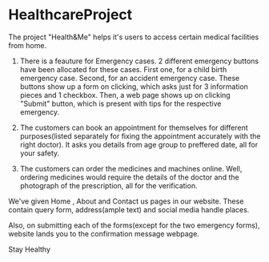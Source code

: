 # HealthcareProject

The project "Health&Me" helps it's users to access certain medical facilities from home. 

1. There is a feauture for Emergency cases. 2 different emergency buttons have been allocated for these cases. First one, for a child birth emergency case. Second, for an accident emergency case. 
   These buttons show up a form on clicking, which asks just for 3 information pieces and 1 checkbox. Then, a web page shows up on clicking "Submit" button, which is present with tips for the respective emergency.

2. The customers can book an appointment for themselves for different purposes(listed separately for fixing the appointment accurately with the right doctor). It asks you details from age group to preffered date, all for your safety. 
3. The customers can order the medicines and machines online. Well, ordering medicines would require the details of the doctor and the photograph of the prescription, all for the verification.

We've given Home , About and Contact us pages in our website. These contain query form, address(ample text) and social media handle places.

Also, on submitting each of the forms(except for the two emergency forms), website lands you to the confirmation message webpage.

Stay Healthy 
